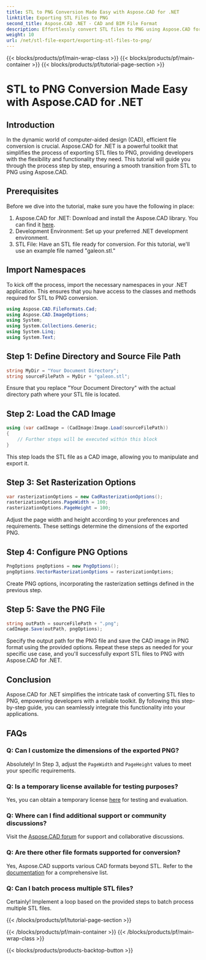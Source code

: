 ```yaml
---
title: STL to PNG Conversion Made Easy with Aspose.CAD for .NET
linktitle: Exporting STL Files to PNG
second_title: Aspose.CAD .NET - CAD and BIM File Format
description: Effortlessly convert STL files to PNG using Aspose.CAD for .NET. Follow our step-by-step guide for seamless integration. Download now!
weight: 10
url: /net/stl-file-export/exporting-stl-files-to-png/
---
```


{{< blocks/products/pf/main-wrap-class >}}
{{< blocks/products/pf/main-container >}}
{{< blocks/products/pf/tutorial-page-section >}}

# STL to PNG Conversion Made Easy with Aspose.CAD for .NET

## Introduction
In the dynamic world of computer-aided design (CAD), efficient file conversion is crucial. Aspose.CAD for .NET is a powerful toolkit that simplifies the process of exporting STL files to PNG, providing developers with the flexibility and functionality they need. This tutorial will guide you through the process step by step, ensuring a smooth transition from STL to PNG using Aspose.CAD.
## Prerequisites
Before we dive into the tutorial, make sure you have the following in place:
1. Aspose.CAD for .NET: Download and install the Aspose.CAD library. You can find it [here](https://releases.aspose.com/cad/net/).
2. Development Environment: Set up your preferred .NET development environment.
3. STL File: Have an STL file ready for conversion. For this tutorial, we'll use an example file named "galeon.stl."
## Import Namespaces
To kick off the process, import the necessary namespaces in your .NET application. This ensures that you have access to the classes and methods required for STL to PNG conversion.
```csharp
using Aspose.CAD.FileFormats.Cad;
using Aspose.CAD.ImageOptions;
using System;
using System.Collections.Generic;
using System.Linq;
using System.Text;
```
## Step 1: Define Directory and Source File Path
```csharp
string MyDir = "Your Document Directory";
string sourceFilePath = MyDir + "galeon.stl";
```
Ensure that you replace "Your Document Directory" with the actual directory path where your STL file is located.
## Step 2: Load the CAD Image
```csharp
using (var cadImage = (CadImage)Image.Load(sourceFilePath))
{
    // Further steps will be executed within this block
}
```
This step loads the STL file as a CAD image, allowing you to manipulate and export it.
## Step 3: Set Rasterization Options
```csharp
var rasterizationOptions = new CadRasterizationOptions();
rasterizationOptions.PageWidth = 100;
rasterizationOptions.PageHeight = 100;
```
Adjust the page width and height according to your preferences and requirements. These settings determine the dimensions of the exported PNG.
## Step 4: Configure PNG Options
```csharp
PngOptions pngOptions = new PngOptions();
pngOptions.VectorRasterizationOptions = rasterizationOptions;
```
Create PNG options, incorporating the rasterization settings defined in the previous step.
## Step 5: Save the PNG File
```csharp
string outPath = sourceFilePath + ".png";
cadImage.Save(outPath, pngOptions);
```
Specify the output path for the PNG file and save the CAD image in PNG format using the provided options.
Repeat these steps as needed for your specific use case, and you'll successfully export STL files to PNG with Aspose.CAD for .NET.
## Conclusion
Aspose.CAD for .NET simplifies the intricate task of converting STL files to PNG, empowering developers with a reliable toolkit. By following this step-by-step guide, you can seamlessly integrate this functionality into your applications.
## FAQs
### Q: Can I customize the dimensions of the exported PNG?
Absolutely! In Step 3, adjust the `PageWidth` and `PageHeight` values to meet your specific requirements.
### Q: Is a temporary license available for testing purposes?
Yes, you can obtain a temporary license [here](https://purchase.aspose.com/temporary-license/) for testing and evaluation.
### Q: Where can I find additional support or community discussions?
Visit the [Aspose.CAD forum](https://forum.aspose.com/c/cad/19) for support and collaborative discussions.
### Q: Are there other file formats supported for conversion?
Yes, Aspose.CAD supports various CAD formats beyond STL. Refer to the [documentation](https://reference.aspose.com/cad/net/) for a comprehensive list.
### Q: Can I batch process multiple STL files?
Certainly! Implement a loop based on the provided steps to batch process multiple STL files.

{{< /blocks/products/pf/tutorial-page-section >}}

{{< /blocks/products/pf/main-container >}}
{{< /blocks/products/pf/main-wrap-class >}}

{{< blocks/products/products-backtop-button >}}
